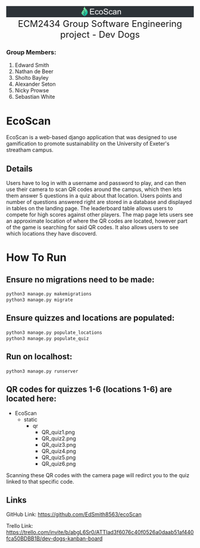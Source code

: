 <img src="./static/accounts/images/banner.png" alt="EcoScan Banner" title="EcoScan Banner" width="700" height="auto">

<div align="center" style="font-size:24px;" >ECM2434 Group Software Engineering
project - Dev Dogs</div>

### Group Members:
1. Edward Smith
2. Nathan de Beer
3. Sholto Bayley
4. Alexander Seton
5. Nicky Prowse
6. Sebastian White

# EcoScan
EcoScan is a web-based django application that was designed to use gamification to promote sustainability on the University of Exeter's streatham campus.

## Details
Users have to log in with a username and password to play, and can then use their camera to scan QR codes around the campus, which then lets them answer 5 questions in a quiz about that location. Users points and number of questions answered right are stored in a database and displayed in tables on the landing page. The leaderboard table allows users to compete for high scores against other players. The map page lets users see an approximate location of where the QR codes are located, however part of the game is searching for said QR codes. It also allows users to see which locations they have discoverd. 

# How To Run
## Ensure no migrations need to be made:
```console
python3 manage.py makemigrations
python3 manage.py migrate
```
## Ensure quizzes and locations are populated:
```console
python3 manage.py populate_locations
python3 manage.py populate_quiz
```
## Run on localhost:
```console
python3 manage.py runserver
```
## QR codes for quizzes 1-6 (locations 1-6) are located here:
- EcoScan
    - static
        - qr 
            - QR_quiz1.png
            - QR_quiz2.png
            - QR_quiz3.png
            - QR_quiz4.png
            - QR_quiz5.png
            - QR_quiz6.png

Scanning these QR codes with the camera page will redirct you to the quiz linked to that specific code.

    
## Links
GitHub Link: https://github.com/EdSmith8563/ecoScan

Trello Link: https://trello.com/invite/b/abgL6Sr0/ATTIad3f6076c40f0526a0daab51af440fca50BDBB1B/dev-dogs-kanban-board


